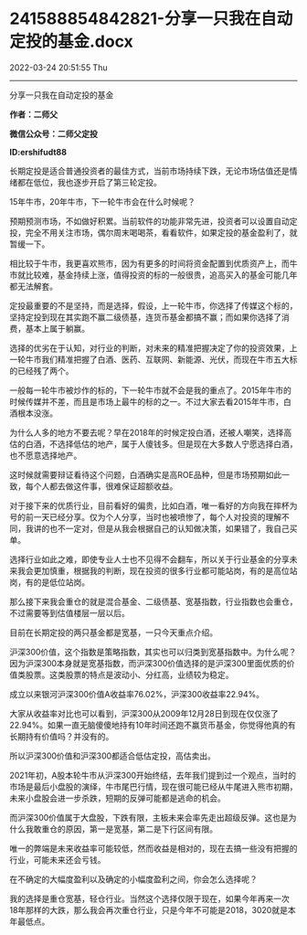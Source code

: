 # 241588854842821-分享一只我在自动定投的基金.docx

2022-03-24 20:51:55 Thu

----

分享一只我在自动定投的基金

__作者：二师父__

__微信公众号：二师父定投__

__ID:ershifudt88__

长期定投是适合普通投资者的最佳方式，当前市场持续下跌，无论市场估值还是情绪都在低位，我也逐步开启了第三轮定投。

15年牛市，20年牛市，下一轮牛市会在什么时候呢？

预期预测市场，不如做好积累。当前软件的功能非常先进，投资者可以设置自动定投，完全不用关注市场，偶尔周末喝喝茶，看看软件，如果定投的基金盈利了，就暂缓一下。

相比较于牛市，我更喜欢熊市，因为有更多的时间将资金配置到优质资产上，而牛市就比较难，基金持续上涨，值得投资的标的一般很贵，追高买入的基金可能几年都无法解套。

定投最重要的不是坚持，而是选择，假设，上一轮牛市，你选择了传媒这个标的，坚持定投到现在其实跑不赢二级债基，连货币基金都搞不赢；而如果你选择了消费，基本上属于躺赢。

选择的优劣在于认知，对行业的判断，对未来的精准把握决定了你的投资效果，上一轮牛市我们精准把握了白酒、医药、互联网、新能源、光伏，而现在牛市五大标的已经残了两个。

一般每一轮牛市被炒作的标的，下一轮牛市就不会是我的重点了。2015年牛市的时候传媒并不差，而且是市场上最牛的标的之一。不过大家去看2015年牛市，白酒根本没涨。

为什么人多的地方不要去呢？早在2018年的时候定投白酒，还被人嘲笑，选择高估的白酒，不选择低估的地产，属于人傻钱多。但是现在大多数人宁愿选择白酒，也不愿意选择地产。

这时候就需要辩证看待这个问题，白酒确实是高ROE品种，但是市场预期如此一致，每个人都去做这件事，很难保证超额收益。

对于接下来的优质行业，目前看好的偏贵，比如白酒，唯一看好的方向我在摔杯为号的前一天已经分享。仅为个人分享，当时也被喷惨了，每个人对投资的理解不同，我讲的也不一定对，但是从我会根据自己的认知做决策，如果错了，我自己买单。

选择行业如此之难，即使专业人士也不见得不会翻车，所以关于行业基金的分享未来我会更加慎重，根据我的判断，现在投资的很多行业都可能站岗，有的是高位站岗，有的是低位站岗。

那么接下来我会重仓的就是混合基金、二级债基、宽基指数，行业指数也会重仓，不过需要等到估值楼层一层以后。

目前在长期定投的两只基金都是宽基，一只今天重点介绍。

沪深300价值，这个指数是策略指数，其实也可以归类到宽基指数中。为什么呢？因为沪深300本身就是宽基指数，而沪深300价值选择的是沪深300里面优质的价值类股票。这类股票的特点是波动小、分红高，业绩较为稳定。

成立以来银河沪深300价值A收益率76\.02%，沪深300收益率22\.94%。

大家从收益率对比也可以看到，沪深300从2009年12月28日到现在仅仅涨了22\.94%。如果一直无脑傻傻地持有10年时间还跑不赢货币基金，你觉得他真的有长期持有价值吗？并没有的。

所以沪深300价值和沪深300都适合低估定投，高估卖出。

2021年初，A股本轮牛市从沪深300开始终结，去年我们提到过一个观点，当时的市场是最后小盘股的演绎，牛市尾巴行情，现在很可能已经从牛尾进入熊市初期，未来小盘股会进一步杀跌，短期的反弹可能都是逃命的机会。

而沪深300价值属于大盘股，下跌有限，主板未来会率先走出超级反弹。这也是为什么我敢重仓的原因，第一是宽基，第二是下行区间有限。

唯一的弊端是未来收益率可能较低，然而收益是相对的，现在去搞一些没有把握的行业，可能未来还会亏钱。

在不确定的大幅度盈利以及确定的小幅度盈利之间，你会怎么选择呢？

我的选择是重仓宽基，轻仓行业。当然这个选择仅限于现在，如果今年再来一次18年那样的大跌，那么我会再次重仓行业，只是今年不可能是2018，3020就是本年最低点。

